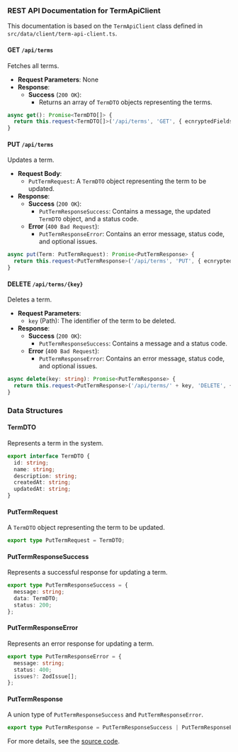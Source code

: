 ### REST API Documentation for TermApiClient

This documentation is based on the `TermApiClient` class defined in `src/data/client/term-api-client.ts`.

#### GET `/api/terms`

Fetches all terms.

- **Request Parameters**: None
- **Response**:
  - **Success** (`200 OK`):
    - Returns an array of `TermDTO` objects representing the terms.

```typescript
async get(): Promise<TermDTO[]> {
  return this.request<TermDTO[]>('/api/terms', 'GET', { ecnryptedFields: [] }) as Promise<TermDTO[]>;
}
```

#### PUT `/api/terms`

Updates a term.

- **Request Body**: 
  - `PutTermRequest`: A `TermDTO` object representing the term to be updated.
- **Response**:
  - **Success** (`200 OK`):
    - `PutTermResponseSuccess`: Contains a message, the updated `TermDTO` object, and a status code.
  - **Error** (`400 Bad Request`):
    - `PutTermResponseError`: Contains an error message, status code, and optional issues.

```typescript
async put(Term: PutTermRequest): Promise<PutTermResponse> {
  return this.request<PutTermResponse>('/api/terms', 'PUT', { ecnryptedFields: [] }, Term) as Promise<PutTermResponse>;
}
```

#### DELETE `/api/terms/{key}`

Deletes a term.

- **Request Parameters**:
  - `key` (Path): The identifier of the term to be deleted.
- **Response**:
  - **Success** (`200 OK`):
    - `PutTermResponseSuccess`: Contains a message and a status code.
  - **Error** (`400 Bad Request`):
    - `PutTermResponseError`: Contains an error message, status code, and optional issues.

```typescript
async delete(key: string): Promise<PutTermResponse> {
  return this.request<PutTermResponse>('/api/terms/' + key, 'DELETE', { ecnryptedFields: [] }) as Promise<PutTermResponse>;
}
```

### Data Structures

#### TermDTO

Represents a term in the system.

```typescript
export interface TermDTO {
  id: string;
  name: string;
  description: string;
  createdAt: string;
  updatedAt: string;
}
```

#### PutTermRequest

A `TermDTO` object representing the term to be updated.

```typescript
export type PutTermRequest = TermDTO;
```

#### PutTermResponseSuccess

Represents a successful response for updating a term.

```typescript
export type PutTermResponseSuccess = {
  message: string;
  data: TermDTO;
  status: 200;
};
```

#### PutTermResponseError

Represents an error response for updating a term.

```typescript
export type PutTermResponseError = {
  message: string;
  status: 400;
  issues?: ZodIssue[];
};
```

#### PutTermResponse

A union type of `PutTermResponseSuccess` and `PutTermResponseError`.

```typescript
export type PutTermResponse = PutTermResponseSuccess | PutTermResponseError;
```

For more details, see the [source code](https://github.com/CatchTheTornado/doctor-dok/blob/main/src/data/client/term-api-client.ts).
